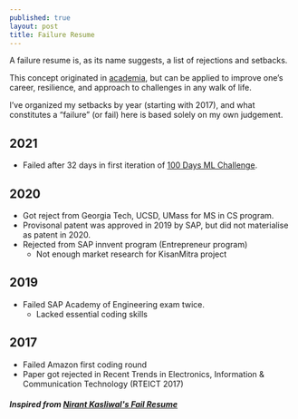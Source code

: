 ```yaml
---
published: true
layout: post
title: Failure Resume
---
```


A failure resume is, as its name suggests, a list of rejections and setbacks.

This concept originated in [academia](https://www.nytimes.com/2019/02/03/smarter-living/failure-resume.html), but can be applied to improve one’s career, resilience, and approach to challenges in any walk of life.

I’ve organized my setbacks by year (starting with 2017), and what constitutes a “failure” (or fail) here is based solely on my own judgement.

## 2021

- Failed after 32 days in first iteration of [100 Days ML Challenge](https://www.prashantsingh.co.in/100DaysMLChallenge/README-v1).

## 2020

- Got reject from Georgia Tech, UCSD, UMass for MS in CS program.
- Provisonal patent was approved in 2019 by SAP, but did not materialise as patent in 2020.
- Rejected from SAP innvent program (Entrepreneur program)
    - Not enough market research for KisanMitra project

## 2019
- Failed SAP Academy of Engineering exam twice. 
  - Lacked essential coding skills 

## 2017
- Failed Amazon first coding round
- Paper got rejected in Recent Trends in Electronics, Information & Communication Technology (RTEICT 2017)





##### Inspired from [Nirant Kasliwal's Fail Resume](https://nirantk.com/writing/failresume/)
